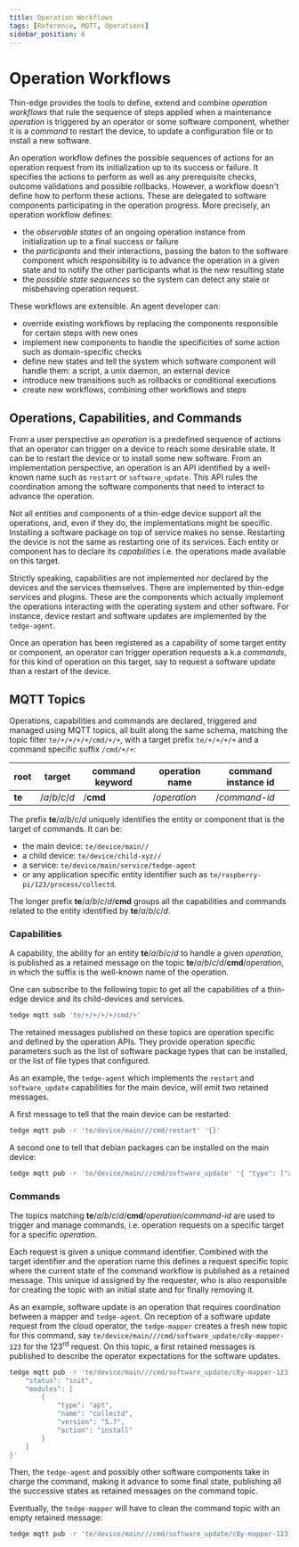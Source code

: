 ```yaml
---
title: Operation Workflows
tags: [Reference, MQTT, Operations]
sidebar_position: 6
---
```


# Operation Workflows

Thin-edge provides the tools to define, extend and combine *operation workflows*
that rule the sequence of steps applied when a maintenance *operation* is triggered by an operator or some software component,
whether it is a *command* to restart the device, to update a configuration file or to install a new software.

An operation workflow defines the possible sequences of actions for an operation request
from its initialization up to its success or failure. It specifies the actions to perform
as well as any prerequisite checks, outcome validations and possible rollbacks.
However, a workflow doesn't define how to perform these actions.
These are delegated to software components participating in the operation progress.
More precisely, an operation workflow defines:
- the *observable states* of an ongoing operation instance
  from initialization up to a final success or failure
- the *participants* and their interactions, passing the baton to the software component
  which responsibility is to advance the operation in a given state
  and to notify the other participants what is the new resulting state
- the *possible state sequences* so the system can detect any stale or misbehaving operation request.

These workflows are extensible. An agent developer can:
- override existing workflows by replacing the components responsible for certain steps with new ones
- implement new components to handle the specificities of some action such as domain-specific checks
- define new states and tell the system which software component will handle them: a script, a unix daemon, an external device
- introduce new transitions such as rollbacks or conditional executions
- create new workflows, combining other workflows and steps

## Operations, Capabilities, and Commands

From a user perspective an *operation* is a predefined sequence of actions
that an operator can trigger on a device to reach some desirable state.
It can be to restart the device or to install some new software.
From an implementation perspective, an operation is an API identified by a well-known name such as `restart` or `software_update`.
This API rules the coordination among the software components that need to interact to advance the operation.

Not all entities and components of a thin-edge device support all the operations,
and, even if they do, the implementations might be specific.
Installing a software package on top of service makes no sense.
Restarting the device is not the same as restarting one of its services.
Each entity or component has to declare its *capabilities* i.e. the operations made available on this target.

Strictly speaking, capabilities are not implemented nor declared by the devices and the services themselves.
There are implemented by thin-edge services and plugins.
These are the components which actually implement the operations interacting with the operating system and other software.
For instance, device restart and software updates are implemented by the `tedge-agent`.

Once an operation has been registered as a capability of some target entity or component,
an operator can trigger operation requests a.k.a *commands*,
for this kind of operation on this target,
say to request a software update than a restart of the device.

## MQTT Topics

Operations, capabilities and commands are declared, triggered and managed using MQTT topics,
all built along the same schema, matching the topic filter `te/+/+/+/+/cmd/+/+`,
with a target prefix `te/+/+/+/+` and a command specific suffix `/cmd/+/+`:

| root   | target           | command keyword | operation name | command instance id |
|--------|------------------|-----------------|----------------|---------------------|
| __te__ | /*a*/*b*/*c*/*d* | /__cmd__        | /*operation*   | /*command-id*       |

The prefix __te__/*a*/*b*/*c*/*d* uniquely identifies the entity or component that is the target of commands.
It can be:
- the main device: `te/device/main//`
- a child device: `te/device/child-xyz//`
- a service: `te/device/main/service/tedge-agent`
- or any application specific entity identifier such as `te/raspberry-pi/123/process/collectd`.

The longer prefix __te__/*a*/*b*/*c*/*d*/__cmd__ groups all the capabilities and commands
related to the entity identified by __te__/*a*/*b*/*c*/*d*.

### Capabilities

A capability, the ability for an entity __te__/*a*/*b*/*c*/*d* to handle a given *operation*, is published as a retained message
on the topic __te__/*a*/*b*/*c*/*d*/__cmd__/*operation*, in which the suffix is the well-known name of the operation.

One can subscribe to the following topic to get all the capabilities of a thin-edge device and its child-devices and services.

```sh te2mqtt
tedge mqtt sub 'te/+/+/+/+/cmd/+' 
```

The retained messages published on these topics are operation specific and defined by the operation APIs.
They provide operation specific parameters such as the list of software package types that can be installed,
or the list of file types that configured.

As an example, the `tedge-agent` which implements the `restart` and `software_update` capabilities for the main device,
will emit two retained messages.

A first message to tell that the main device can be restarted:

```sh te2mqtt
tedge mqtt pub -r 'te/device/main///cmd/restart' '{}' 
```

A second one to tell that debian packages can be installed on the main device: 

```sh te2mqtt
tedge mqtt pub -r 'te/device/main///cmd/software_update' '{ "type": ["apt"] }' 
```

### Commands

The topics matching __te__/*a*/*b*/*c*/*d*/__cmd__/*operation*/*command-id* are used to trigger and manage commands,
i.e. operation requests on a specific target for a specific *operation*.

Each request is given a unique command identifier.
Combined with the target identifier and the operation name this defines a request specific topic
where the current state of the command workflow is published as a retained message.
This unique id assigned by the requester, who is also responsible for creating the topic
with an initial state and for finally removing it.

As an example, software update is an operation that requires coordination between a mapper and `tedge-agent`.
On reception of a software update request from the cloud operator,
the `tedge-mapper` creates a fresh new topic for this command,
say `te/device/main///cmd/software_update/c8y-mapper-123` for the 123<sup>rd</sup> request.
On this topic, a first retained messages is published to describe the operator expectations for the software updates.

```sh te2mqtt
tedge mqtt pub -r 'te/device/main///cmd/software_update/c8y-mapper-123' '{
    "status": "init",
    "modules": [
        {
            "type": "apt",
            "name": "collectd",
            "version": "5.7",
            "action": "install"
        }
    ]
}' 
```

Then, the `tedge-agent` and possibly other software components take in charge the command,
making it advance to some final state,
publishing all the successive states as retained messages on the command topic.

Eventually, the `tedge-mapper` will have to clean the command topic with an empty retained message: 

```sh te2mqtt
tedge mqtt pub -r 'te/device/main///cmd/software_update/c8y-mapper-123' ''
```

